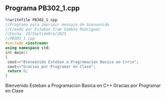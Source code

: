 ## Programa PB302_1.cpp

``` cpp
%%writefile PB302_1.cpp
//Programa para imprimir mensaje de bienvenida
//Creado por Esteban Iram Gamboa Rodriguez
//Fecha: 15/Septiembre/2025
//PB302_1.cpp
#include <iostream>
using namespace std;
int main()
{
 cout<<"Bienvenido Esteban a Programacion Basica en C++\n";
 cout<<"Gracias por Programar en Clase";
 return 0;
}
``` 
Bienvenido Esteban a Programacion Basica en C++
Gracias por Programar en Clase
